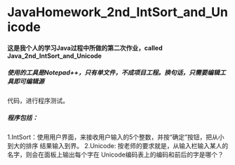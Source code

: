 JavaHomework_2nd_IntSort_and_Unicode
====================================

#### 这是我个人的学习Java过程中所做的第二次作业，called  Java_2nd_IntSort_and_Unicode

##### 使用的工具是Notepad++，只有单文件，不成项目工程。换句话，只需要编辑工具即可编辑源
代码，进行程序测试。

##### 程序包括：

1.IntSort：使用用户界面，来接收用户输入的5个整数，并按“确定”按钮，把从小到大的排序
           结果输入到界。
2.Unicode: 按老师的要求就是，从输入栏输入某人的名字，则会在面板上输出每个字在
           Unicode编码表上的编码和前后的字是哪个？
